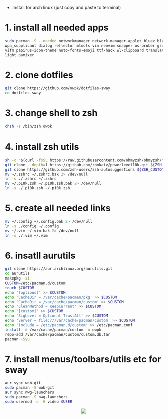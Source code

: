 - Install for arch linux (just copy and paste to terminal)

# 1. install all needed apps
```bash
sudo pacman -S --needed networkmanager network-manager-applet bluez bluez-utils wireless_tools \
wpa_supplicant dialog reflector mtools vim neovim snapper os-prober grub efibootmgr zsh \
vifm papirus-icon-theme noto-fonts-emoji ttf-hack wl-clipboard translate-shell slurp grim \
light pamixer
```
# 2. clone dotfiles
```bash
git clone https://github.com/owpk/dotfiles-sway
cd dotfiles-sway
```
# 3. change shell to zsh
```bash
chsh -s /bin/zsh owpk
```
# 4. install zsh utils
```bash
sh -c "$(curl -fsSL https://raw.githubusercontent.com/ohmyzsh/ohmyzsh/master/tools/install.sh)"
git clone --depth=1 https://github.com/romkatv/powerlevel10k.git ${ZSH_CUSTOM:-$HOME/.oh-my-zsh/custom}/themes/powerlevel10k
git clone https://github.com/zsh-users/zsh-autosuggestions ${ZSH_CUSTOM:-~/.oh-my-zsh/custom}/plugins/zsh-autosuggestions
mv ~/.zshrc ~/.zshrc.bak 2> /dev/null
ln -s ./.zshrc ~/.zshrc
mv ~/.p10k.zsh ~/.p10k.zsh.bak 2> /dev/null
ln -s ./.p10k.zsh ~/.p10k.zsh
```
# 5. create all needed links
```bash
mv ~/.config ~/.config.bak 2> /dev/null
ln -s ./config ~/.config
mv ~/.vim ~/.vim.bak 2> /dev/null
ln -s ./.vim ~/.vim
```
# 6. insatll aurutils
```bash
git clone https://aur.archlinux.org/aurutils.git
cd aurutils
makepkg -si
CUSTOM=/etc/pacman.d/custom
touch $CUSTOM
echo '[options]' >> $CUSTOM
echo 'CacheDir = /var/cache/pacman/pkg' >> $CUSTOM
echo 'CacheDir = /var/cache/pacman/custom' >> $CUSTOM
echo 'CleanMethod = KeepCurrent' >> $CUSTOM
echo '[custom]' >> $CUSTOM
echo 'SigLevel = Optional TrustAll' >> $CUSTOM
echo 'Server = file:///var/cache/pacman/custom' >> $CUSTOM
echo 'Include = /etc/pacman.d/custom' >> /etc/pacman.conf
install -d /var/cache/pacman/custom -o owpk
repo-add /var/cache/pacman/custom/custom.db.tar
pacman -Syu
```
# 7. install menus/toolbars/utils etc for sway
```bash
aur sync wob-git
sudo pacman -S wob-git
aur sync nwg-launchers
sudo pacman -S nwg-launchers
sudo usermod -a -G video $USER
```
<p align="center">
   <img src="https://github.com/owpk/dotfiles-sway/blob/master/sc.jpg"/>
</p>
